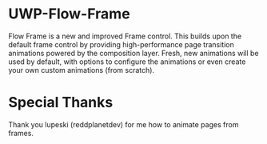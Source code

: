 # UWP-Flow-Frame
Flow Frame is a new and improved Frame control. This builds upon the default frame control by providing high-performance page transition animations powered by the composition layer. Fresh, new animations will be used by default, with options to configure the animations or even create your own custom animations (from scratch).

# Special Thanks
Thank you lupeski (reddplanetdev) for me how to animate pages from frames.
